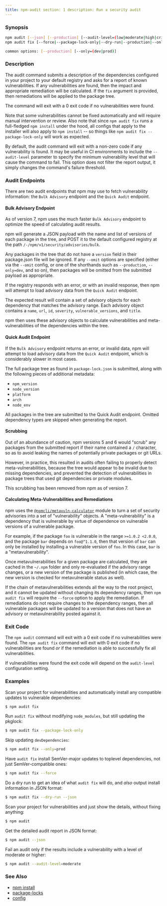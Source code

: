 ```yaml
---
title: npm-audit section: 1 description: Run a security audit
---
```


### Synopsis

```bash
npm audit [--json] [--production] [--audit-level=(low|moderate|high|critical)]
npm audit fix [--force|--package-lock-only|--dry-run|--production|--only=(dev|prod)]

common options: [--production] [--only=(dev|prod)]
```

### Description

The audit command submits a description of the dependencies configured in your project to your default registry and asks
for a report of known vulnerabilities. If any vulnerabilities are found, then the impact and appropriate remediation
will be calculated. If the `fix` argument is provided, then remediations will be applied to the package tree.

The command will exit with a 0 exit code if no vulnerabilities were found.

Note that some vulnerabilities cannot be fixed automatically and will require manual intervention or review. Also note
that since `npm audit fix` runs a full-fledged `npm install` under the hood, all configs that apply to the installer
will also apply to `npm install` -- so things like
`npm audit fix --package-lock-only` will work as expected.

By default, the audit command will exit with a non-zero code if any vulnerability is found. It may be useful in CI
environments to include the
`--audit-level` parameter to specify the minimum vulnerability level that will cause the command to fail. This option
does not filter the report output, it simply changes the command's failure threshold.

### Audit Endpoints

There are two audit endpoints that npm may use to fetch vulnerability information: the `Bulk Advisory` endpoint and
the `Quick Audit` endpoint.

#### Bulk Advisory Endpoint

As of version 7, npm uses the much faster `Bulk Advisory` endpoint to optimize the speed of calculating audit results.

npm will generate a JSON payload with the name and list of versions of each package in the tree, and POST it to the
default configured registry at the path `/-/npm/v1/security/advisories/bulk`.

Any packages in the tree that do not have a `version` field in their package.json file will be ignored. If any `--omit`
options are specified
(either via the `--omit` config, or one of the shorthands such as
`--production`, `--only=dev`, and so on), then packages will be omitted from the submitted payload as appropriate.

If the registry responds with an error, or with an invalid response, then npm will attempt to load advisory data from
the `Quick Audit` endpoint.

The expected result will contain a set of advisory objects for each dependency that matches the advisory range. Each
advisory object contains a `name`, `url`, `id`, `severity`, `vulnerable_versions`, and `title`.

npm then uses these advisory objects to calculate vulnerabilities and meta-vulnerabilities of the dependencies within
the tree.

#### Quick Audit Endpoint

If the `Bulk Advisory` endpoint returns an error, or invalid data, npm will attempt to load advisory data from
the `Quick Audit` endpoint, which is considerably slower in most cases.

The full package tree as found in `package-lock.json` is submitted, along with the following pieces of additional
metadata:

* `npm_version`
* `node_version`
* `platform`
* `arch`
* `node_env`

All packages in the tree are submitted to the Quick Audit endpoint. Omitted dependency types are skipped when generating
the report.

#### Scrubbing

Out of an abundance of caution, npm versions 5 and 6 would "scrub" any packages from the submitted report if their name
contained a `/` character, so as to avoid leaking the names of potentially private packages or git URLs.

However, in practice, this resulted in audits often failing to properly detect meta-vulnerabilities, because the tree
would appear to be invalid due to missing dependencies, and prevented the detection of vulnerabilities in package trees
that used git dependencies or private modules.

This scrubbing has been removed from npm as of version 7.

#### Calculating Meta-Vulnerabilities and Remediations

npm uses the
[`@npmcli/metavuln-calculator`](http://npm.im/@npmcli/metavuln-calculator)
module to turn a set of security advisories into a set of "vulnerability"
objects. A "meta-vulnerability" is a dependency that is vulnerable by virtue of dependence on vulnerable versions of a
vulnerable package.

For example, if the package `foo` is vulnerable in the range `>=1.0.2
<2.0.0`, and the package `bar` depends on `foo@^1.1.0`, then that version of `bar` can only be installed by installing a
vulnerable version of `foo`. In this case, `bar` is a "metavulnerability".

Once metavulnerabilities for a given package are calculated, they are cached in the `~/.npm` folder and only
re-evaluated if the advisory range changes, or a new version of the package is published (in which case, the new version
is checked for metavulnerable status as well).

If the chain of metavulnerabilities extends all the way to the root project, and it cannot be updated without changing
its dependency ranges, then `npm audit fix` will require the `--force` option to apply the remediation. If remediations
do not require changes to the dependency ranges, then all vulnerable packages will be updated to a version that does not
have an advisory or metavulnerability posted against it.

### Exit Code

The `npm audit` command will exit with a 0 exit code if no vulnerabilities were found. The `npm audit fix` command will
exit with 0 exit code if no vulnerabilities are found _or_ if the remediation is able to successfully fix all
vulnerabilities.

If vulnerabilities were found the exit code will depend on the
`audit-level` configuration setting.

### Examples

Scan your project for vulnerabilities and automatically install any compatible updates to vulnerable dependencies:

```bash
$ npm audit fix
```

Run `audit fix` without modifying `node_modules`, but still updating the pkglock:

```bash
$ npm audit fix --package-lock-only
```

Skip updating `devDependencies`:

```bash
$ npm audit fix --only=prod
```

Have `audit fix` install SemVer-major updates to toplevel dependencies, not just SemVer-compatible ones:

```bash
$ npm audit fix --force
```

Do a dry run to get an idea of what `audit fix` will do, and _also_ output install information in JSON format:

```bash
$ npm audit fix --dry-run --json
```

Scan your project for vulnerabilities and just show the details, without fixing anything:

```bash
$ npm audit
```

Get the detailed audit report in JSON format:

```bash
$ npm audit --json
```

Fail an audit only if the results include a vulnerability with a level of moderate or higher:

```bash
$ npm audit --audit-level=moderate
```

### See Also

* [npm install](/commands/npm-install)
* [package-locks](/configuring-npm/package-locks)
* [config](/using-npm/config)
